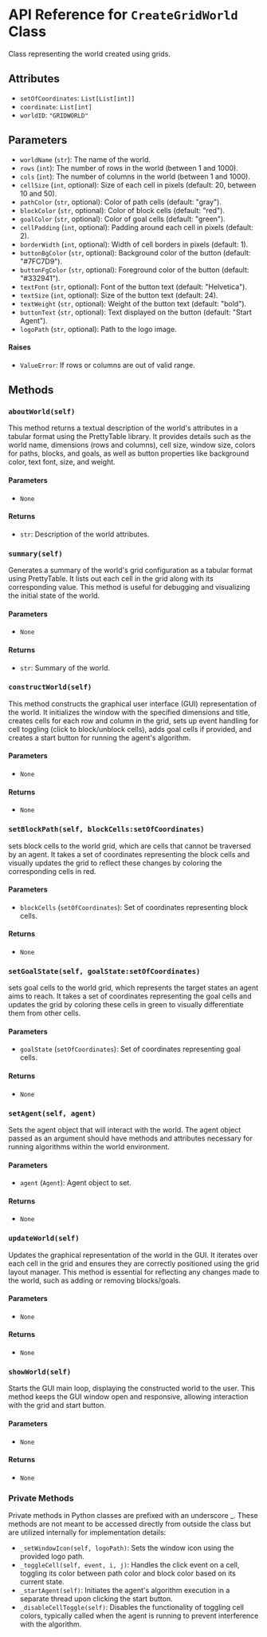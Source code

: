 # API Reference for `CreateGridWorld` Class

Class representing the world created using grids.

## Attributes

- `setOfCoordinates`: `List[List[int]]`
- `coordinate`: `List[int]`
- `worldID`: `"GRIDWORLD"`

## Parameters

- `worldName` (`str`): The name of the world.
- `rows` (`int`): The number of rows in the world (between 1 and 1000).
- `cols` (`int`): The number of columns in the world (between 1 and 1000).
- `cellSize` (`int`, optional): Size of each cell in pixels (default: 20, between 10 and 50).
- `pathColor` (`str`, optional): Color of path cells (default: "gray").
- `blockColor` (`str`, optional): Color of block cells (default: "red").
- `goalColor` (`str`, optional): Color of goal cells (default: "green").
- `cellPadding` (`int`, optional): Padding around each cell in pixels (default: 2).
- `borderWidth` (`int`, optional): Width of cell borders in pixels (default: 1).
- `buttonBgColor` (`str`, optional): Background color of the button (default: "#7FC7D9").
- `buttonFgColor` (`str`, optional): Foreground color of the button (default: "#332941").
- `textFont` (`str`, optional): Font of the button text (default: "Helvetica").
- `textSize` (`int`, optional): Size of the button text (default: 24).
- `textWeight` (`str`, optional): Weight of the button text (default: "bold").
- `buttonText` (`str`, optional): Text displayed on the button (default: "Start Agent").
- `logoPath` (`str`, optional): Path to the logo image.

#### Raises

- `ValueError`: If rows or columns are out of valid range.

## Methods

### `aboutWorld(self)`

This method returns a textual description of the world's attributes in a tabular format using the PrettyTable library. It provides details such as the world name, dimensions (rows and columns), cell size, window size, colors for paths, blocks, and goals, as well as button properties like background color, text font, size, and weight.

#### Parameters

- `None`

#### Returns

- `str`: Description of the world attributes.

### `summary(self)`

Generates a summary of the world's grid configuration as a tabular format using PrettyTable. It lists out each cell in the grid along with its corresponding value. This method is useful for debugging and visualizing the initial state of the world.

#### Parameters

- `None`

#### Returns

- `str`: Summary of the world.

### `constructWorld(self)`

This method constructs the graphical user interface (GUI) representation of the world. It initializes the window with the specified dimensions and title, creates cells for each row and column in the grid, sets up event handling for cell toggling (click to block/unblock cells), adds goal cells if provided, and creates a start button for running the agent's algorithm.

#### Parameters

- `None`

#### Returns

- `None`

### `setBlockPath(self, blockCells:setOfCoordinates)`

sets block cells to the world grid, which are cells that cannot be traversed by an agent. It takes a set of coordinates representing the block cells and visually updates the grid to reflect these changes by coloring the corresponding cells in red.

#### Parameters

- `blockCells` (`setOfCoordinates`): Set of coordinates representing block cells.

#### Returns

- `None`

### `setGoalState(self, goalState:setOfCoordinates)`

sets goal cells to the world grid, which represents the target states an agent aims to reach. It takes a set of coordinates representing the goal cells and updates the grid by coloring these cells in green to visually differentiate them from other cells.

#### Parameters

- `goalState` (`setOfCoordinates`): Set of coordinates representing goal cells.

#### Returns

- `None`

### `setAgent(self, agent)`

Sets the agent object that will interact with the world. The agent object passed as an argument should have methods and attributes necessary for running algorithms within the world environment.

#### Parameters

- `agent` (`Agent`): Agent object to set.

#### Returns

- `None`

### `updateWorld(self)`

Updates the graphical representation of the world in the GUI. It iterates over each cell in the grid and ensures they are correctly positioned using the grid layout manager. This method is essential for reflecting any changes made to the world, such as adding or removing blocks/goals.

#### Parameters

- `None`

#### Returns

- `None`

### `showWorld(self)`

Starts the GUI main loop, displaying the constructed world to the user. This method keeps the GUI window open and responsive, allowing interaction with the grid and start button.

#### Parameters

- `None`

#### Returns

- `None`

### Private Methods

Private methods in Python classes are prefixed with an underscore _. These methods are not meant to be accessed directly from outside the class but are utilized internally for implementation details:


- `_setWindowIcon(self, logoPath)`: Sets the window icon using the provided logo path.
- `_toggleCell(self, event, i, j)`: Handles the click event on a cell, toggling its color between path color and block color based on its current state.
- `_startAgent(self)`: Initiates the agent's algorithm execution in a separate thread upon clicking the start button.
- `_disableCellToggle(self)`: Disables the functionality of toggling cell colors, typically called when the agent is running to prevent interference with the algorithm.
